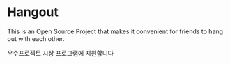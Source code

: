 # Hangout
This is an Open Source Project that makes it convenient for friends to hang out with each other.

우수프로젝트 시상 프로그램에 지원합니다